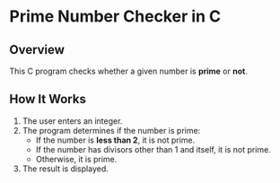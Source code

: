 # Prime Number Checker in C

## Overview
This C program checks whether a given number is **prime** or **not**.

## How It Works
1. The user enters an integer.
2. The program determines if the number is prime:
   - If the number is **less than 2**, it is not prime.
   - If the number has divisors other than 1 and itself, it is not prime.
   - Otherwise, it is prime.
3. The result is displayed.
